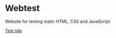 # Webtest

Website for testing static HTML, CSS and JavaScript.

[Test site](https://pcorgz.github.io/webtest/)